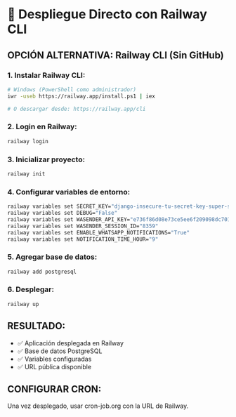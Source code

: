 # 🚀 Despliegue Directo con Railway CLI

## OPCIÓN ALTERNATIVA: Railway CLI (Sin GitHub)

### 1. Instalar Railway CLI:
```bash
# Windows (PowerShell como administrador)
iwr -useb https://railway.app/install.ps1 | iex

# O descargar desde: https://railway.app/cli
```

### 2. Login en Railway:
```bash
railway login
```

### 3. Inicializar proyecto:
```bash
railway init
```

### 4. Configurar variables de entorno:
```bash
railway variables set SECRET_KEY="django-insecure-tu-secret-key-super-seguro"
railway variables set DEBUG="False"
railway variables set WASENDER_API_KEY="e736f86d08e73ce5ee6f209098dc701a60deb8157f26b79485f66e1249aabee6"
railway variables set WASENDER_SESSION_ID="8359"
railway variables set ENABLE_WHATSAPP_NOTIFICATIONS="True"
railway variables set NOTIFICATION_TIME_HOUR="9"
```

### 5. Agregar base de datos:
```bash
railway add postgresql
```

### 6. Desplegar:
```bash
railway up
```

## RESULTADO:
- ✅ Aplicación desplegada en Railway
- ✅ Base de datos PostgreSQL
- ✅ Variables configuradas
- ✅ URL pública disponible

## CONFIGURAR CRON:
Una vez desplegado, usar cron-job.org con la URL de Railway.
